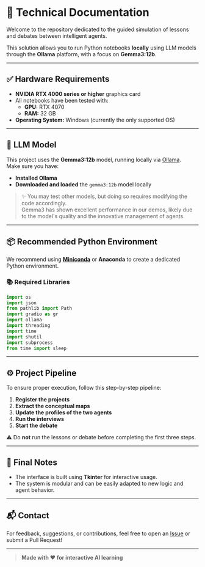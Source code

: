 # 📖  Technical Documentation

Welcome to the repository dedicated to the guided simulation of lessons and debates between intelligent agents.

This solution allows you to run Python notebooks **locally** using LLM models through the **Ollama** platform, with a focus on **Gemma3:12b**.

---

## ✅ Hardware Requirements

- **NVIDIA RTX 4000 series or higher** graphics card
- All notebooks have been tested with:
  - **GPU:** RTX 4070
  - **RAM:** 32 GB
- **Operating System:** Windows (currently the only supported OS)

---

## 🧠 LLM Model

This project uses the **Gemma3:12b** model, running locally via [Ollama](https://ollama.com/).  
Make sure you have:

- **Installed Ollama**
- **Downloaded and loaded** the `gemma3:12b` model locally

> ✨ You may test other models, but doing so requires modifying the code accordingly.  
> Gemma3 has shown excellent performance in our demos, likely due to the model's quality and the innovative management of agents.

---

## 📦 Recommended Python Environment

We recommend using **[Miniconda](https://docs.conda.io/en/latest/miniconda.html)** or **Anaconda** to create a dedicated Python environment.

### 📚 Required Libraries

```python
import os
import json
from pathlib import Path
import gradio as gr
import ollama
import threading
import time
import shutil
import subprocess
from time import sleep
```

---

## ⚙️ Project Pipeline

To ensure proper execution, follow this step-by-step pipeline:

1. **Register the projects**
2. **Extract the conceptual maps**
3. **Update the profiles of the two agents**
4. **Run the interviews**
5. **Start the debate**

⚠️ Do **not** run the lessons or debate before completing the first three steps.

---

## 📌 Final Notes

- The interface is built using **Tkinter** for interactive usage.
- The system is modular and can be easily adapted to new logic and agent behavior.

---

## 📬 Contact

For feedback, suggestions, or contributions, feel free to open an [Issue](https://github.com/mauro10051/MaGo-AgoraAI/issues) or submit a Pull Request!

---

> **Made with ❤️ for interactive AI learning**

